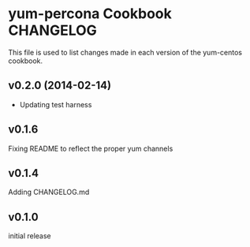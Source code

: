 yum-percona Cookbook CHANGELOG
======================
This file is used to list changes made in each version of the yum-centos cookbook.

v0.2.0 (2014-02-14)
-------------------
- Updating test harness


v0.1.6
------
Fixing README to reflect the proper yum channels


v0.1.4
------
Adding CHANGELOG.md


v0.1.0
------
initial release
